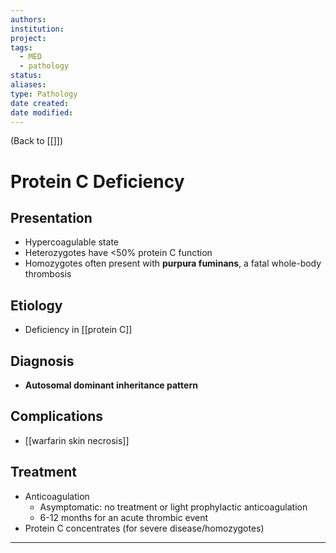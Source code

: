 ```yaml
---
authors: 
institution: 
project: 
tags:
  - MED
  - pathology
status: 
aliases: 
type: Pathology
date created: 
date modified:
---
```


(Back to [[]])

# Protein C Deficiency

## Presentation
- Hypercoagulable state
- Heterozygotes have <50% protein C function
- Homozygotes often present with **purpura fuminans**, a fatal whole-body thrombosis
## Etiology
- Deficiency in [[protein C]]
## Diagnosis
- **Autosomal dominant inheritance pattern**
## Complications
- [[warfarin skin necrosis]]
## Treatment
- Anticoagulation
	- Asymptomatic: no treatment or light prophylactic anticoagulation
	- 6-12 months for an acute thrombic event
- Protein C concentrates (for severe disease/homozygotes)

---
